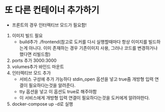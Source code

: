 # 또 다른 컨테이너 추가하기

- 프론트의 경우 인터렉티브 모드가 필요함!

1. 이미지 빌드 필요
   - build추가 ./frontend(참고로 도커를 다시 실행할때마다 항상 이미지를 빌드하는게 아니다. 이미 존재하는 경우 기존이미지 사용, 그러나 코드를 변경하거나 했다면 리빌드함)
2. ports 추가 3000:3000
3. volumes추가 바인드 마운트
4. 인터렉티브 모드 추가
   - 서비스 구성에 추가 가능하다 stdin_open 옵션을 넣고 true줌 개방형 입력 연결이 필요하다는것을 알려준다.
   - tty 옵션을 넣고 이 옵션도 true로 해주야함
   - 이 서비스에게 개방형 입력 연결이 필요하다는것을 도커에게 알려야한다.
5. docker-compose up -d로 실행
